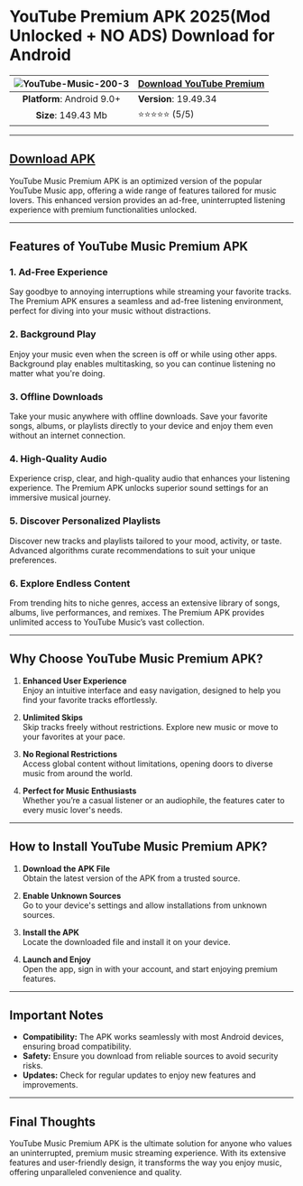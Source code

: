# YouTube Premium APK 2025(Mod Unlocked + NO ADS) Download for Android

| ![YouTube-Music-200-3](https://github.com/user-attachments/assets/384bd3ed-079b-415e-a6ad-50444efaca5e) | [**Download YouTube Premium**](https://modcombo.com/youtube-premium.html)  |
|:-------------------------------------------------:|-----------------------|
| **Platform**: Android 9.0+                       | **Version**: 19.49.34     |
| **Size**: 149.43 Mb                                 | ⭐⭐⭐⭐⭐ (5/5) |
---
## [Download APK](https://modcombo.com/youtube-premium.html)

YouTube Music Premium APK is an optimized version of the popular YouTube Music app, offering a wide range of features tailored for music lovers. This enhanced version provides an ad-free, uninterrupted listening experience with premium functionalities unlocked.

---

## **Features of YouTube Music Premium APK**

### **1. Ad-Free Experience**
Say goodbye to annoying interruptions while streaming your favorite tracks. The Premium APK ensures a seamless and ad-free listening environment, perfect for diving into your music without distractions.

### **2. Background Play**
Enjoy your music even when the screen is off or while using other apps. Background play enables multitasking, so you can continue listening no matter what you're doing.

### **3. Offline Downloads**
Take your music anywhere with offline downloads. Save your favorite songs, albums, or playlists directly to your device and enjoy them even without an internet connection.

### **4. High-Quality Audio**
Experience crisp, clear, and high-quality audio that enhances your listening experience. The Premium APK unlocks superior sound settings for an immersive musical journey.

### **5. Discover Personalized Playlists**
Discover new tracks and playlists tailored to your mood, activity, or taste. Advanced algorithms curate recommendations to suit your unique preferences.

### **6. Explore Endless Content**
From trending hits to niche genres, access an extensive library of songs, albums, live performances, and remixes. The Premium APK provides unlimited access to YouTube Music’s vast collection.

---

## **Why Choose YouTube Music Premium APK?**

1. **Enhanced User Experience**  
   Enjoy an intuitive interface and easy navigation, designed to help you find your favorite tracks effortlessly.

2. **Unlimited Skips**  
   Skip tracks freely without restrictions. Explore new music or move to your favorites at your pace.

3. **No Regional Restrictions**  
   Access global content without limitations, opening doors to diverse music from around the world.

4. **Perfect for Music Enthusiasts**  
   Whether you’re a casual listener or an audiophile, the features cater to every music lover's needs.

---

## **How to Install YouTube Music Premium APK?**

1. **Download the APK File**  
   Obtain the latest version of the APK from a trusted source.

2. **Enable Unknown Sources**  
   Go to your device's settings and allow installations from unknown sources.

3. **Install the APK**  
   Locate the downloaded file and install it on your device.

4. **Launch and Enjoy**  
   Open the app, sign in with your account, and start enjoying premium features.

---

## **Important Notes**

- **Compatibility:** The APK works seamlessly with most Android devices, ensuring broad compatibility.
- **Safety:** Ensure you download from reliable sources to avoid security risks.
- **Updates:** Check for regular updates to enjoy new features and improvements.

---

## **Final Thoughts**

YouTube Music Premium APK is the ultimate solution for anyone who values an uninterrupted, premium music streaming experience. With its extensive features and user-friendly design, it transforms the way you enjoy music, offering unparalleled convenience and quality.
